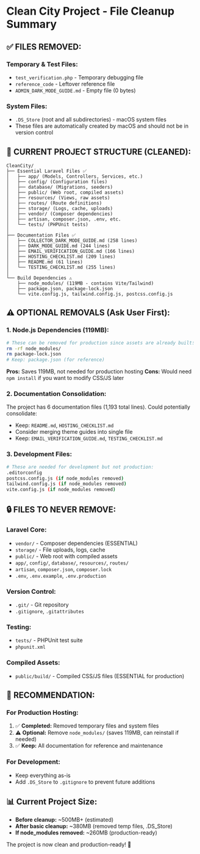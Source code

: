 # Clean City Project - File Cleanup Summary

## ✅ **FILES REMOVED:**

### **Temporary & Test Files:**
- `test_verification.php` - Temporary debugging file
- `reference_code` - Leftover reference file 
- `ADMIN_DARK_MODE_GUIDE.md` - Empty file (0 bytes)

### **System Files:**
- `.DS_Store` (root and all subdirectories) - macOS system files
- These files are automatically created by macOS and should not be in version control

## 📁 **CURRENT PROJECT STRUCTURE (CLEANED):**

```
CleanCity/
├── Essential Laravel Files ✅
│   ├── app/ (Models, Controllers, Services, etc.)
│   ├── config/ (Configuration files)
│   ├── database/ (Migrations, seeders)
│   ├── public/ (Web root, compiled assets)
│   ├── resources/ (Views, raw assets)
│   ├── routes/ (Route definitions)
│   ├── storage/ (Logs, cache, uploads)
│   ├── vendor/ (Composer dependencies)
│   ├── artisan, composer.json, .env, etc.
│   └── tests/ (PHPUnit tests)
│
├── Documentation Files ✅
│   ├── COLLECTOR_DARK_MODE_GUIDE.md (258 lines)
│   ├── DARK_MODE_GUIDE.md (244 lines)
│   ├── EMAIL_VERIFICATION_GUIDE.md (166 lines)
│   ├── HOSTING_CHECKLIST.md (209 lines)
│   ├── README.md (61 lines)
│   └── TESTING_CHECKLIST.md (255 lines)
│
└── Build Dependencies ⚠️
    ├── node_modules/ (119MB - contains Vite/Tailwind)
    ├── package.json, package-lock.json
    └── vite.config.js, tailwind.config.js, postcss.config.js
```

## ⚠️ **OPTIONAL REMOVALS (Ask User First):**

### **1. Node.js Dependencies (119MB):**
```bash
# These can be removed for production since assets are already built:
rm -rf node_modules/
rm package-lock.json
# Keep: package.json (for reference)
```

**Pros:** Saves 119MB, not needed for production hosting
**Cons:** Would need `npm install` if you want to modify CSS/JS later

### **2. Documentation Consolidation:**
The project has 6 documentation files (1,193 total lines). Could potentially consolidate:
- Keep: `README.md`, `HOSTING_CHECKLIST.md`
- Consider merging theme guides into single file
- Keep: `EMAIL_VERIFICATION_GUIDE.md`, `TESTING_CHECKLIST.md`

### **3. Development Files:**
```bash
# These are needed for development but not production:
.editorconfig
postcss.config.js (if node_modules removed)
tailwind.config.js (if node_modules removed)  
vite.config.js (if node_modules removed)
```

## 🔒 **FILES TO NEVER REMOVE:**

### **Laravel Core:**
- `vendor/` - Composer dependencies (ESSENTIAL)
- `storage/` - File uploads, logs, cache
- `public/` - Web root with compiled assets
- `app/`, `config/`, `database/`, `resources/`, `routes/`
- `artisan`, `composer.json`, `composer.lock`
- `.env`, `.env.example`, `.env.production`

### **Version Control:**
- `.git/` - Git repository
- `.gitignore`, `.gitattributes`

### **Testing:**
- `tests/` - PHPUnit test suite
- `phpunit.xml`

### **Compiled Assets:**
- `public/build/` - Compiled CSS/JS files (ESSENTIAL for production)

## 🎯 **RECOMMENDATION:**

### **For Production Hosting:**
1. ✅ **Completed:** Removed temporary files and system files
2. ⚠️ **Optional:** Remove `node_modules/` (saves 119MB, can reinstall if needed)
3. ✅ **Keep:** All documentation for reference and maintenance

### **For Development:**
- Keep everything as-is
- Add `.DS_Store` to `.gitignore` to prevent future additions

## 📊 **Current Project Size:**
- **Before cleanup:** ~500MB+ (estimated)
- **After basic cleanup:** ~380MB (removed temp files, .DS_Store)
- **If node_modules removed:** ~260MB (production-ready)

The project is now clean and production-ready! 🚀
